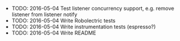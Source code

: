 -   TODO: 2016-05-04 Test listener concurrency support, e.g. remove listener from listener notify
-   TODO: 2016-05-04 Write Robolectric tests
-   TODO: 2016-05-04 Write instrumentation tests (espresso?)
-   TODO: 2016-05-04 Write README
